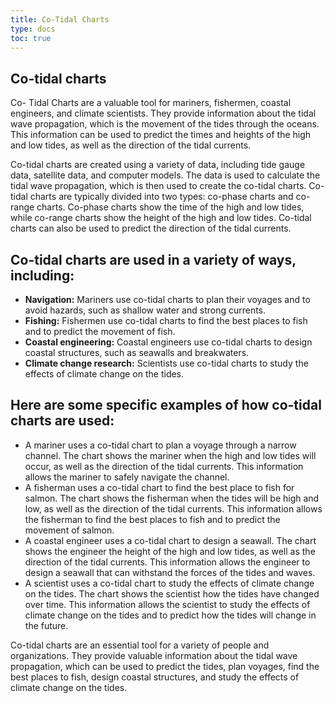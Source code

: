 ```yaml
---
title: Co-Tidal Charts
type: docs
toc: true
---
```


## **Co-tidal charts** 

Co- Tidal Charts are a valuable tool for mariners, fishermen, coastal engineers, and climate scientists. They provide information about the tidal wave propagation, which is the movement of the tides through the oceans. This information can be used to predict the times and heights of the high and low tides, as well as the direction of the tidal currents.

Co-tidal charts are created using a variety of data, including tide gauge data, satellite data, and computer models. The data is used to calculate the tidal wave propagation, which is then used to create the co-tidal charts. Co-tidal charts are typically divided into two types: co-phase charts and co-range charts. Co-phase charts show the time of the high and low tides, while co-range charts show the height of the high and low tides. Co-tidal charts can also be used to predict the direction of the tidal currents.

## Co-tidal charts are used in a variety of ways, including:

* **Navigation:** Mariners use co-tidal charts to plan their voyages and to avoid hazards, such as shallow water and strong currents.
* **Fishing:** Fishermen use co-tidal charts to find the best places to fish and to predict the movement of fish.
* **Coastal engineering:** Coastal engineers use co-tidal charts to design coastal structures, such as seawalls and breakwaters.
* **Climate change research:** Scientists use co-tidal charts to study the effects of climate change on the tides.

## Here are some specific examples of how co-tidal charts are used:

* A mariner uses a co-tidal chart to plan a voyage through a narrow channel. The chart shows the mariner when the high and low tides will occur, as well as the direction of the tidal currents. This information allows the mariner to safely navigate the channel.
* A fisherman uses a co-tidal chart to find the best place to fish for salmon. The chart shows the fisherman when the tides will be high and low, as well as the direction of the tidal currents. This information allows the fisherman to find the best places to fish and to predict the movement of salmon.
* A coastal engineer uses a co-tidal chart to design a seawall. The chart shows the engineer the height of the high and low tides, as well as the direction of the tidal currents. This information allows the engineer to design a seawall that can withstand the forces of the tides and waves.
* A scientist uses a co-tidal chart to study the effects of climate change on the tides. The chart shows the scientist how the tides have changed over time. This information allows the scientist to study the effects of climate change on the tides and to predict how the tides will change in the future.

Co-tidal charts are an essential tool for a variety of people and organizations. They provide valuable information about the tidal wave propagation, which can be used to predict the tides, plan voyages, find the best places to fish, design coastal structures, and study the effects of climate change on the tides.
